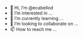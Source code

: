 - 👋 Hi, I’m @ecabellod
- 👀 I’m interested in ...
- 🌱 I’m currently learning ...
- 💞️ I’m looking to collaborate on ...
- 📫 How to reach me ...

<!---
ecabellod/ecabellod is a ✨ special ✨ repository because its `README.md` (this file) appears on your GitHub profile.
You can click the Preview link to take a look at your changes.
--->
